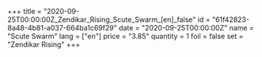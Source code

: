 +++
title = "2020-09-25T00:00:00Z_Zendikar_Rising_Scute_Swarm_[en]_false"
id = "61f42823-8a48-4b81-a037-664ba1c69f29"
date = "2020-09-25T00:00:00Z"
name = "Scute Swarm"
lang = ["en"]
price = "3.85"
quantity = 1
foil = false
set = "Zendikar Rising"
+++
